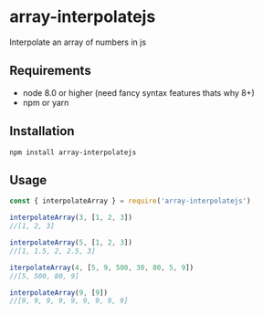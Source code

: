 # array-interpolatejs
Interpolate an array of numbers in js

## Requirements
* node 8.0 or higher (need fancy syntax features thats why 8+)
* npm or yarn

## Installation

`npm install array-interpolatejs`

## Usage
```javascript
const { interpolateArray } = require('array-interpolatejs')

interpolateArray(3, [1, 2, 3])
//[1, 2, 3]

interpolateArray(5, [1, 2, 3])
//[1, 1.5, 2, 2.5, 3]

iterpolateArray(4, [5, 9, 500, 30, 80, 5, 9])
//[5, 500, 80, 9]

interpolateArray(9, [9])
//[9, 9, 9, 9, 9, 9, 9, 9, 9]
```
